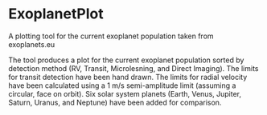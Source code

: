# ExoplanetPlot
A plotting tool for the current exoplanet population taken from exoplanets.eu

The tool produces a plot for the current exoplanet population sorted by detection method (RV, Transit, Microlesning, and Direct Imaging). 
The limits for transit detection have been hand drawn. 
The limits for radial velocity have been calculated using a 1 m/s semi-amplitude limit (assuming a circular, face on orbit). 
Six solar system planets (Earth, Venus, Jupiter, Saturn, Uranus, and Neptune) have been added for comparison.
